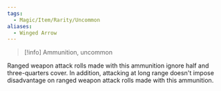 ```yaml
---
tags:
  - Magic/Item/Rarity/Uncommon
aliases: 
  - Winged Arrow
---
```


>[!info]
>Ammunition, uncommon

Ranged weapon attack rolls made with this ammunition ignore half and three-quarters cover. In addition, attacking at long range doesn't impose disadvantage on ranged weapon attack rolls made with this ammunition.